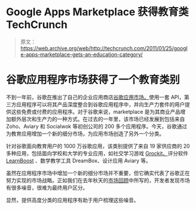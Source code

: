 # Google Apps Marketplace 获得教育类 TechCrunch

> 原文：<https://web.archive.org/web/http://techcrunch.com/2011/01/25/google-apps-marketplace-gets-an-education-category/>

# 谷歌应用程序市场获得了一个教育类别

不到一年前，谷歌[在](https://web.archive.org/web/20230202233553/https://techcrunch.com/2010/03/09/google-apps-marketplace/)推出了自己的企业应用商店[谷歌应用市场。](https://web.archive.org/web/20230202233553/http://www.google.com/enterprise/marketplace/)使用一套 API，第三方应用程序可以将其产品深度整合到谷歌应用程序中，并向生产力套件的用户提供这些免费或付费的应用程序。对于谷歌来说，marketplace 是为其商业产品增加额外层次和生产力的一种方式。在过去的一年里，该市场已经发展到包括来自 Zoho、Aviary 和 Socialwok 等初创公司的 200 多个应用程序。今天，谷歌通过为教育应用增加一个新的细分市场，为应用市场创造了另外一个分类。

针对谷歌面向教育用户的 1000 万谷歌应用，该类别提供了来自 19 家供应商的 20 多种应用，包括面向学校和大学的专业应用，如社交学习游戏 [Grockit、](https://web.archive.org/web/20230202233553/http://www.crunchbase.com/company/grockit)评分软件 [LearnBoost](https://web.archive.org/web/20230202233553/https://techcrunch.com/2010/08/10/learnboost-launches-online-grading-platform-hits-1k-users-on-github/) 、数学教学工具 DreamBox、设计应用 Aviary 等。

虽然在应用程序市场中增加一个新的细分市场并不重要，但它确实代表了谷歌正在努力实现的市场战略。正如我们在去年秋天的[市场回顾](https://web.archive.org/web/20230202233553/https://techcrunch.com/2010/09/18/developers-on-google-apps-marketplace-the-good-the-bad-and-the-ugly/)中所写的，开发者发现市场有很多噪音，很难为最终用户区分。

显然，提供高度分类的应用程序有助于用户梳理这些噪音。